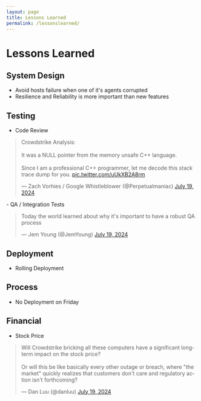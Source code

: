 ```yaml
---
layout: page
title: Lessons Learned
permalink: /lessonslearned/
---
```


# Lessons Learned


## System Design
- Avoid hosts failure when one of it's agents corrupted
- Resilience and Reliability is more important than new features

## Testing
- Code Review
<blockquote class="twitter-tweet"><p lang="en" dir="ltr">Crowdstrike Analysis:<br><br>It was a NULL pointer from the memory unsafe C++ language.<br><br>Since I am a professional C++ programmer, let me decode this stack trace dump for you. <a href="https://t.co/uUkXB2A8rm">pic.twitter.com/uUkXB2A8rm</a></p>&mdash; Zach Vorhies / Google Whistleblower (@Perpetualmaniac) <a href="https://twitter.com/Perpetualmaniac/status/1814376668095754753?ref_src=twsrc%5Etfw">July 19, 2024</a></blockquote> <script async src="https://platform.twitter.com/widgets.js" charset="utf-8"></script> 
- QA /  Integration Tests
<blockquote class="twitter-tweet"><p lang="en" dir="ltr">Today the world learned about why it&#39;s important to have a robust QA process</p>&mdash; Jem Young (@JemYoung) <a href="https://twitter.com/JemYoung/status/1814339147634712609?ref_src=twsrc%5Etfw">July 19, 2024</a></blockquote> <script async src="https://platform.twitter.com/widgets.js" charset="utf-8"></script> 

## Deployment
- Rolling Deployment


## Process
- No Deployment on Friday

## Financial 
- Stock Price
<blockquote class="twitter-tweet"><p lang="en" dir="ltr">Will Crowdstrike bricking all these computers have a significant long-term impact on the stock price?<br><br>Or will this be like basically every other outage or breach, where &quot;the market&quot; quickly realizes that customers don&#39;t care and regulatory action isn&#39;t forthcoming?</p>&mdash; Dan Luu (@danluu) <a href="https://twitter.com/danluu/status/1814420414065496239?ref_src=twsrc%5Etfw">July 19, 2024</a></blockquote> <script async src="https://platform.twitter.com/widgets.js" charset="utf-8"></script> 
